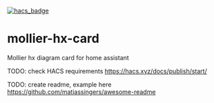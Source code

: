 [![hacs_badge](https://img.shields.io/badge/HACS-Custom-41BDF5.svg?style=for-the-badge)](https://github.com/hacs/integration)

# mollier-hx-card
Mollier hx diagram card for home assistant

TODO: check HACS requirements
https://hacs.xyz/docs/publish/start/

TODO: create readme, example here
https://github.com/matiassingers/awesome-readme